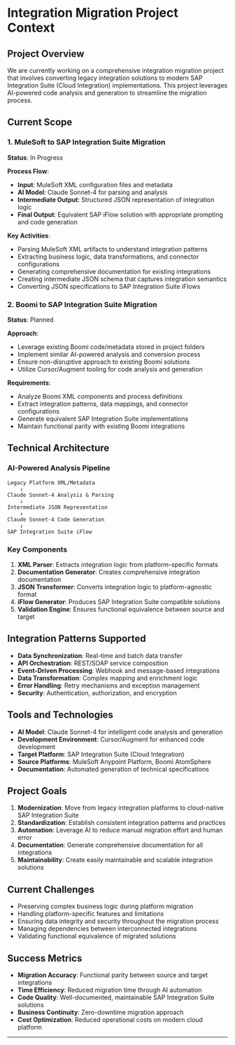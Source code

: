 # Integration Migration Project Context

## Project Overview

We are currently working on a comprehensive integration migration project that involves converting legacy integration solutions to modern SAP Integration Suite (Cloud Integration) implementations. This project leverages AI-powered code analysis and generation to streamline the migration process.

## Current Scope

### 1. MuleSoft to SAP Integration Suite Migration

**Status**: In Progress

**Process Flow**:
- **Input**: MuleSoft XML configuration files and metadata
- **AI Model**: Claude Sonnet-4 for parsing and analysis
- **Intermediate Output**: Structured JSON representation of integration logic
- **Final Output**: Equivalent SAP iFlow solution with appropriate prompting and code generation

**Key Activities**:
- Parsing MuleSoft XML artifacts to understand integration patterns
- Extracting business logic, data transformations, and connector configurations  
- Generating comprehensive documentation for existing integrations
- Creating intermediate JSON schema that captures integration semantics
- Converting JSON specifications to SAP Integration Suite iFlows

### 2. Boomi to SAP Integration Suite Migration

**Status**: Planned

**Approach**:
- Leverage existing Boomi code/metadata stored in project folders
- Implement similar AI-powered analysis and conversion process
- Ensure non-disruptive approach to existing Boomi solutions
- Utilize Cursor/Augment tooling for code analysis and generation

**Requirements**:
- Analyze Boomi XML components and process definitions
- Extract integration patterns, data mappings, and connector configurations
- Generate equivalent SAP Integration Suite implementations
- Maintain functional parity with existing Boomi integrations

## Technical Architecture

### AI-Powered Analysis Pipeline

```
Legacy Platform XML/Metadata 
    ↓
Claude Sonnet-4 Analysis & Parsing
    ↓
Intermediate JSON Representation
    ↓
Claude Sonnet-4 Code Generation
    ↓
SAP Integration Suite iFlow
```

### Key Components

1. **XML Parser**: Extracts integration logic from platform-specific formats
2. **Documentation Generator**: Creates comprehensive integration documentation
3. **JSON Transformer**: Converts integration logic to platform-agnostic format
4. **iFlow Generator**: Produces SAP Integration Suite compatible solutions
5. **Validation Engine**: Ensures functional equivalence between source and target

## Integration Patterns Supported

- **Data Synchronization**: Real-time and batch data transfer
- **API Orchestration**: REST/SOAP service composition
- **Event-Driven Processing**: Webhook and message-based integrations
- **Data Transformation**: Complex mapping and enrichment logic
- **Error Handling**: Retry mechanisms and exception management
- **Security**: Authentication, authorization, and encryption

## Tools and Technologies

- **AI Model**: Claude Sonnet-4 for intelligent code analysis and generation
- **Development Environment**: Cursor/Augment for enhanced code development
- **Target Platform**: SAP Integration Suite (Cloud Integration)
- **Source Platforms**: MuleSoft Anypoint Platform, Boomi AtomSphere
- **Documentation**: Automated generation of technical specifications

## Project Goals

1. **Modernization**: Move from legacy integration platforms to cloud-native SAP Integration Suite
2. **Standardization**: Establish consistent integration patterns and practices
3. **Automation**: Leverage AI to reduce manual migration effort and human error
4. **Documentation**: Generate comprehensive documentation for all integrations
5. **Maintainability**: Create easily maintainable and scalable integration solutions

## Current Challenges

- Preserving complex business logic during platform migration
- Handling platform-specific features and limitations
- Ensuring data integrity and security throughout the migration process
- Managing dependencies between interconnected integrations
- Validating functional equivalence of migrated solutions

## Success Metrics

- **Migration Accuracy**: Functional parity between source and target integrations
- **Time Efficiency**: Reduced migration time through AI automation
- **Code Quality**: Well-documented, maintainable SAP Integration Suite solutions
- **Business Continuity**: Zero-downtime migration approach
- **Cost Optimization**: Reduced operational costs on modern cloud platform

---
